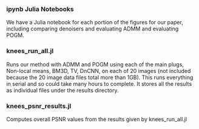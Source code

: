  ### ipynb Julia Notebooks
 We have a Julia notebook for each portion of the figures for our paper, including comparing denoisers and evaluating ADMM and evaluating POGM.

 ### knees_run_all.jl
 Runs our method with ADMM and POGM using each of the main plugs, Non-local means, BM3D, TV, DnCNN, on each of 20 images (not included because the 20 image data files total more than 1GB). This runs everything in serial and so could take many hours to complete. It stores all the results as individual files under the results directory.
 
 ### knees_psnr_results.jl
 Computes overall PSNR values from the results given by knees_run_all.jl
